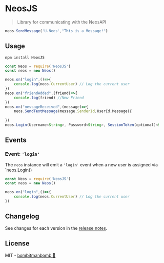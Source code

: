 # NeosJS



> Library for communicating with the NeosAPI

```js
neos.SendMessage('U-Neos',"This is a Message!")
```

## Usage

```sh
npm install NeosJS
```

```js
const Neos = require('NeosJS')
const neos = new Neos()

neos.on("login",()=>{
    console.log(neos.CurrentUser) // Log the current user
})
neos.on("friendAdded",(friend)=>{
    console.log(friend) //New Friend
})
neos.on("messageReceived",(message)=>{
    neos.SendTextMessage(message.SenderId,UserId,Message){
    
})
neos.Login(Username<String>, Password<String>, SessionToken(optional)<String>, MachineID<String>, RememberMe<Boolean>)

```

## Events

### Event: `'login'`

<!-- YAML
added: v0.0.1
-->


The `neos` instance will emit a `'login'` event when a new user is assigned via `neos.Login()
```js
const Neos = require('NeosJS')
const neos = new Neos()

neos.on("login",()=>{
    console.log(neos.CurrentUser) // Log the current user
})
```

## Changelog

See changes for each version in the [release notes](https://github.com/PolyLogiX-Studio/Neos.js/releases).

## License

MIT - [bombitmanbomb :cactus:](https://github.com/bombitmanbomb)